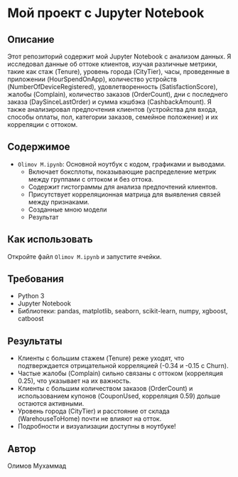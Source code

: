 # Мой проект с Jupyter Notebook

## Описание
Этот репозиторий содержит мой Jupyter Notebook с анализом данных. Я исследовал данные об оттоке клиентов, изучая различные метрики, такие как стаж (Tenure), уровень города (CityTier), часы, проведенные в приложении (HourSpendOnApp), количество устройств (NumberOfDeviceRegistered), удовлетворенность (SatisfactionScore), жалобы (Complain), количество заказов (OrderCount), дни с последнего заказа (DaySinceLastOrder) и сумма кэшбэка (CashbackAmount). Я также анализировал предпочтения клиентов (устройства для входа, способы оплаты, пол, категории заказов, семейное положение) и их корреляции с оттоком.

## Содержимое
- `Olimov M.ipynb`: Основной ноутбук с кодом, графиками и выводами.
  - Включает боксплоты, показывающие распределение метрик между группами с оттоком и без оттока.
  - Содержит гистограммы для анализа предпочтений клиентов.
  - Присутствует корреляционная матрица для выявления связей между признаками.
  - Созданные мною модели
  - Результат

## Как использовать
Откройте файл `Olimov M.ipynb` и запустите ячейки.

## Требования
- Python 3
- Jupyter Notebook
- Библиотеки: pandas, matplotlib, seaborn, scikit-learn, numpy, xgboost, catboost

## Результаты
- Клиенты с большим стажем (Tenure) реже уходят, что подтверждается отрицательной корреляцией (-0.34 и -0.15 с Churn).
- Частые жалобы (Complain) сильно связаны с оттоком (корреляция 0.25), что указывает на их важность.
- Клиенты с большим количеством заказов (OrderCount) и использованием купонов (CouponUsed, корреляция 0.59) дольше остаются активными.
- Уровень города (CityTier) и расстояние от склада (WarehouseToHome) почти не влияют на отток.
- Подробности и визуализации доступны в ноутбуке!

## Автор
Олимов Мухаммад
